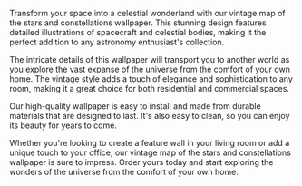 <!--
Write me content for website with wallpaper "A vintage map of the stars and constellations, with detailed illustrations of spacecraft and celestial bodies."
-->

<!--font:Open Sans-->

Transform your space into a celestial wonderland with our vintage map of the stars and constellations wallpaper. This stunning design features detailed illustrations of spacecraft and celestial bodies, making it the perfect addition to any astronomy enthusiast's collection.

The intricate details of this wallpaper will transport you to another world as you explore the vast expanse of the universe from the comfort of your own home. The vintage style adds a touch of elegance and sophistication to any room, making it a great choice for both residential and commercial spaces.

Our high-quality wallpaper is easy to install and made from durable materials that are designed to last. It's also easy to clean, so you can enjoy its beauty for years to come.

Whether you're looking to create a feature wall in your living room or add a unique touch to your office, our vintage map of the stars and constellations wallpaper is sure to impress. Order yours today and start exploring the wonders of the universe from the comfort of your own home.
